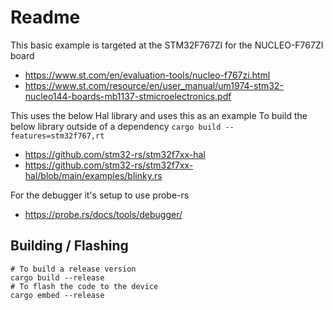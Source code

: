 # Readme

This basic example is targeted at the STM32F767ZI
for the NUCLEO-F767ZI board

  * https://www.st.com/en/evaluation-tools/nucleo-f767zi.html
  * https://www.st.com/resource/en/user_manual/um1974-stm32-nucleo144-boards-mb1137-stmicroelectronics.pdf

This uses the below Hal library and uses this as an example
To build the below library outside of a dependency `cargo build --features=stm32f767,rt`

  * https://github.com/stm32-rs/stm32f7xx-hal
  * https://github.com/stm32-rs/stm32f7xx-hal/blob/main/examples/blinky.rs

For the debugger it's setup to use probe-rs

  * https://probe.rs/docs/tools/debugger/

## Building / Flashing

```
# To build a release version
cargo build --release
# To flash the code to the device
cargo embed --release
```
